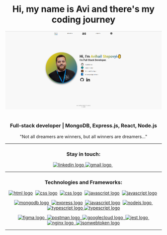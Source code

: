 <h1 align="center">Hi, my name is Avi and there's my coding journey</h1>
<h4 align="center">
  <a href="https://avihail-stepovyi.netlify.app" target="_blank" rel="noreferrer"> <img src="avstpv.png" width="540px"/> </a>&nbsp;
</h4>

<h3 align="center">Full-stack developer | MongoDB, Express.js, React, Node.js</h3>

<p align="center">
"Not all dreamers are winners, but all winners are dreamers..."
</p>

---
<h3 align="center">Stay in touch:</h3>

<p align="center">
<a href="https://linkedin.com/in/avihail-stepovyi" target="_blank">
<img src="https://img.shields.io/badge/LinkedIn-282C34?logo=linkedin&logoColor=0077B5" alt="linkedin logo" title="LinkedIn" margin="100px" height="35" />
</a>
<a href="mailto:stepovoyas@gmail.com" target="_blank">
<img src="https://img.shields.io/badge/Gmail-D14836?e&logo=Gmail&logoColor=fff" alt="gmail logo" title="Gmail" margin="100px" height="35" />
</a>
&nbsp;
</p>

---
<h3 align="center">Technologies and Frameworks:</h3>

<p align="center">
<a href="https://www.w3schools.com/html/" target="_blank" rel="noreferrer"> <img src="https://img.shields.io/badge/HTML5-E34F26?style=for-the-badge&logo=html5&logoColor=white" alt="html logo"/></a>&nbsp;
<a href="https://www.w3schools.com/css/" target="_blank" rel="noreferrer"> <img src="https://img.shields.io/badge/CSS3-1572B6?style=for-the-badge&logo=css3&logoColor=white" alt="css logo"/></a>&nbsp;
<a href="https://tailwindcss.com" target="_blank" rel="noreferrer"> <img src="https://img.shields.io/badge/Tailwind_CSS-38B2AC?style=for-the-badge&logo=tailwind-css&logoColor=white" alt="css logo"/></a>&nbsp;
<a href="https://developer.mozilla.org/en-US/docs/Web/JavaScript" target="_blank" rel="noreferrer"> <img src="https://img.shields.io/badge/JavaScript-F7DF1E?style=for-the-badge&logo=javascript&logoColor=black" alt="javascript logo"/></a>&nbsp;
<a href="https://www.java.com/en/" target="_blank" rel="noreferrer"> <img src="https://img.shields.io/badge/Java-ED8B00?style=for-the-badge&logo=openjdk&logoColor=white" alt="javascript logo"/></a>&nbsp;
</p>

<p align="center">
<a href="https://www.mongodb.com/" target="_blank" rel="noreferrer"> <img src="https://img.shields.io/badge/MongoDB-4EA94B?style=for-the-badge&logo=mongodb&logoColor=white" alt="mongodb logo"/></a>&nbsp;
<a href="https://expressjs.com/" target="_blank" rel="noreferrer"> <img src="https://img.shields.io/badge/Express.js-404D59?style=for-the-badge" alt="express logo"/></a>&nbsp;
<a href="https://reactjs.org/" target="_blank" rel="noreferrer"> <img src="https://img.shields.io/badge/React-20232A?style=for-the-badge&logo=react&logoColor=61DAFB" alt="javascript logo"/></a>&nbsp;
<a href="https://nodejs.org/en/" target="_blank" rel="noreferrer"> <img src="https://img.shields.io/badge/Node.js-43853D?style=for-the-badge&logo=node.js&logoColor=white" alt="nodejs logo"/>&nbsp;
<a href="https://www.typescriptlang.org/" target="_blank" rel="noreferrer"> <img src="https://img.shields.io/badge/TypeScript-007ACC?style=for-the-badge&logo=typescript&logoColor=white" alt="typescript logo"/>
<a href="https://nextjs.org" target="_blank" rel="noreferrer"> <img src="https://img.shields.io/badge/next.js-000000?style=for-the-badge&logo=nextdotjs&logoColor=white" alt="typescript logo"/>
</p>  

<p align="center">
<a href="https://www.figma.com/" target="_blank" rel="noreferrer"> <img src="https://img.shields.io/badge/Figma-F24E1E?style=for-the-badge&logo=figma&logoColor=white" alt="figma logo"/>&nbsp;
<a href="https://www.postman.com/" target="_blank" rel="noreferrer"> <img src="https://img.shields.io/badge/Postman-FF6C37?style=for-the-badge&logo=postman&logoColor=white" alt="postman logo"/>&nbsp;  
<a href="https://cloud.google.com" target="_blank" rel="noreferrer"> <img src="https://img.shields.io/badge/Google_Cloud-4285F4?style=for-the-badge&logo=google-cloud&logoColor=white" alt="googlecloud logo"/>&nbsp;
<a href="https://jestjs.io" target="_blank" rel="noreferrer"> <img src="https://img.shields.io/badge/Jest-323330?style=for-the-badge&logo=Jest&logoColor=white" alt="jest logo"/>&nbsp;
<a href="https://www.nginx.com" target="_blank" rel="noreferrer"> <img src="https://img.shields.io/badge/nginx-%23009639.svg?style=for-the-badge&logo=nginx&logoColor=white" alt="nginx logo"/>&nbsp;
<a href="https://jwt.io/" target="_blank" rel="noreferrer"> <img src="https://img.shields.io/badge/json%20web%20tokens-323330?style=for-the-badge&logo=json-web-tokens&logoColor=pink" alt="jsonwebtoken logo"/>
</p>
 

---

